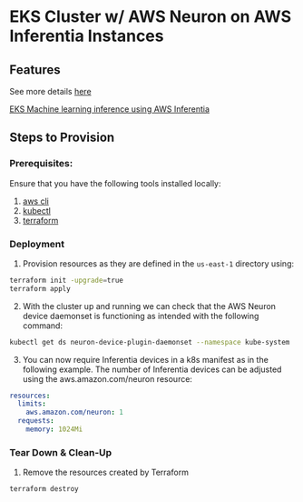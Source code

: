 # EKS Cluster w/ AWS Neuron on AWS Inferentia Instances

## Features

See more details [here](https://awsdocs-neuron.readthedocs-hosted.com/en/latest/containers/index.html?tutorials%2Ftutorial-k8s.html=)

[EKS Machine learning inference using AWS Inferentia](https://docs.aws.amazon.com/eks/latest/userguide/inferentia-support.html)

## Steps to Provision

### Prerequisites:

Ensure that you have the following tools installed locally:

1. [aws cli](https://docs.aws.amazon.com/cli/latest/userguide/install-cliv2.html)
2. [kubectl](https://Kubernetes.io/docs/tasks/tools/)
3. [terraform](https://learn.hashicorp.com/tutorials/terraform/install-cli)

### Deployment

1. Provision resources as they are defined in the `us-east-1` directory using:

```bash
terraform init -upgrade=true
terraform apply
```

2. With the cluster up and running we can check that the AWS Neuron device daemonset is functioning as intended with the following command:

```bash
kubectl get ds neuron-device-plugin-daemonset --namespace kube-system
```

3. You can now require Inferentia devices in a k8s manifest as in the following example. The number of Inferentia devices can be adjusted using the aws.amazon.com/neuron resource:

```yaml
resources:
  limits:
    aws.amazon.com/neuron: 1
  requests:
    memory: 1024Mi
```

### Tear Down & Clean-Up

1. Remove the resources created by Terraform

```bash
terraform destroy
```
